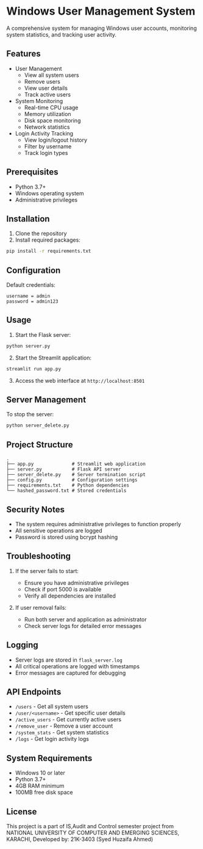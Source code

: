 # Windows User Management System

A comprehensive system for managing Windows user accounts, monitoring system statistics, and tracking user activity.

## Features

- User Management
  - View all system users
  - Remove users
  - View user details
  - Track active users
- System Monitoring
  - Real-time CPU usage
  - Memory utilization
  - Disk space monitoring
  - Network statistics
- Login Activity Tracking
  - View login/logout history
  - Filter by username
  - Track login types

## Prerequisites

- Python 3.7+
- Windows operating system
- Administrative privileges

## Installation

1. Clone the repository
2. Install required packages:
```bash
pip install -r requirements.txt
```

## Configuration

Default credentials:
```
username = admin
password = admin123
```

## Usage

1. Start the Flask server:
```bash
python server.py
```

2. Start the Streamlit application:
```bash
streamlit run app.py
```

3. Access the web interface at `http://localhost:8501`

## Server Management

To stop the server:
```bash
python server_delete.py
```

## Project Structure

```
.
├── app.py              # Streamlit web application
├── server.py           # Flask API server
├── server_delete.py    # Server termination script
├── config.py           # Configuration settings
├── requirements.txt    # Python dependencies
└── hashed_password.txt # Stored credentials
```

## Security Notes

- The system requires administrative privileges to function properly
- All sensitive operations are logged
- Password is stored using bcrypt hashing

## Troubleshooting

1. If the server fails to start:
   - Ensure you have administrative privileges
   - Check if port 5000 is available
   - Verify all dependencies are installed

2. If user removal fails:
   - Run both server and application as administrator
   - Check server logs for detailed error messages

## Logging

- Server logs are stored in `flask_server.log`
- All critical operations are logged with timestamps
- Error messages are captured for debugging

## API Endpoints

- `/users` - Get all system users
- `/user/<username>` - Get specific user details
- `/active_users` - Get currently active users
- `/remove_user` - Remove a user account
- `/system_stats` - Get system statistics
- `/logs` - Get login activity logs

## System Requirements

- Windows 10 or later
- Python 3.7+
- 4GB RAM minimum
- 100MB free disk space

## License

This project is a part of IS,Audit and Control semester project from NATIONAL UNIVERSITY OF COMPUTER AND EMERGING SCIENCES, KARACHI,
Developed by: 21K-3403 (Syed Huzaifa Ahmed)

